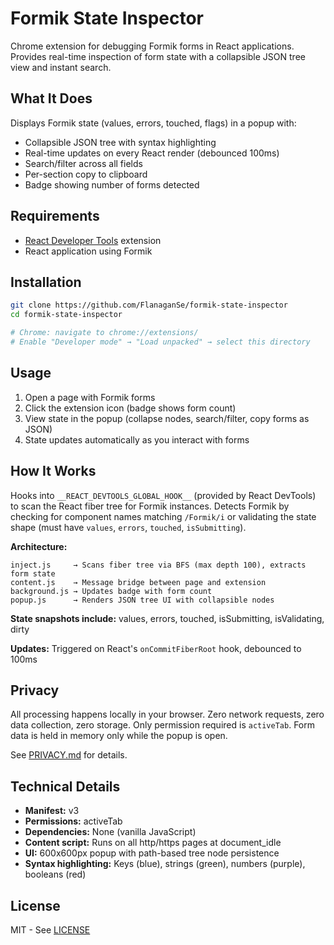 # Formik State Inspector

Chrome extension for debugging Formik forms in React applications. Provides real-time inspection of form state with a collapsible JSON tree view and instant search.

## What It Does

Displays Formik state (values, errors, touched, flags) in a popup with:
- Collapsible JSON tree with syntax highlighting
- Real-time updates on every React render (debounced 100ms)
- Search/filter across all fields
- Per-section copy to clipboard
- Badge showing number of forms detected

## Requirements

- [React Developer Tools](https://chrome.google.com/webstore/detail/react-developer-tools/fmkadmapgofadopljbjfkapdkoienihi) extension
- React application using Formik

## Installation

```bash
git clone https://github.com/FlanaganSe/formik-state-inspector
cd formik-state-inspector

# Chrome: navigate to chrome://extensions/
# Enable "Developer mode" → "Load unpacked" → select this directory
```

## Usage

1. Open a page with Formik forms
2. Click the extension icon (badge shows form count)
3. View state in the popup (collapse nodes, search/filter, copy forms as JSON)
4. State updates automatically as you interact with forms

## How It Works

Hooks into `__REACT_DEVTOOLS_GLOBAL_HOOK__` (provided by React DevTools) to scan the React fiber tree for Formik instances. Detects Formik by checking for component names matching `/Formik/i` or validating the state shape (must have `values`, `errors`, `touched`, `isSubmitting`).

**Architecture:**
```
inject.js     → Scans fiber tree via BFS (max depth 100), extracts form state
content.js    → Message bridge between page and extension
background.js → Updates badge with form count
popup.js      → Renders JSON tree UI with collapsible nodes
```

**State snapshots include:** values, errors, touched, isSubmitting, isValidating, dirty

**Updates:** Triggered on React's `onCommitFiberRoot` hook, debounced to 100ms

## Privacy

All processing happens locally in your browser. Zero network requests, zero data collection, zero storage. Only permission required is `activeTab`. Form data is held in memory only while the popup is open.

See [PRIVACY.md](PRIVACY.md) for details.

## Technical Details

- **Manifest:** v3
- **Permissions:** activeTab
- **Dependencies:** None (vanilla JavaScript)
- **Content script:** Runs on all http/https pages at document_idle
- **UI:** 600x600px popup with path-based tree node persistence
- **Syntax highlighting:** Keys (blue), strings (green), numbers (purple), booleans (red)

## License

MIT - See [LICENSE](LICENSE)
